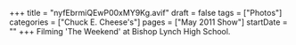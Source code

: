 +++
title = "nyfEbrmiQEwP00xMY9Kg.avif"
draft = false
tags = ["Photos"]
categories = ["Chuck E. Cheese's"]
pages = ["May 2011 Show"]
startDate = ""
+++
Filming 'The Weekend' at Bishop Lynch High School.
